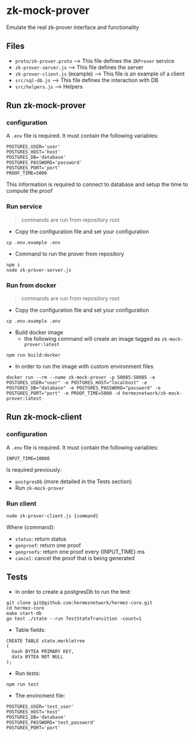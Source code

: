 # zk-mock-prover
Emulate the real zk-prover interface and functionality

## Files
- `proto/zk-prover.proto` --> This file defines the `ZKProver` service
- `zk-prover-server.js` --> This file defines the server
- `zk-prover-client.js` (example) --> This file is an example of a client
- `src/sql-db.js` --> This file defines the interaction with DB
- `src/helpers.js` --> Helpers

## Run zk-mock-prover

### configuration
A `.env` file is required. It must contain the following variables:
```
POSTGRES_USER='user'
POSTGRES_HOST='host'
POSTGRES_DB='database'
POSTGRES_PASSWORD='password'
POSTGRES_PORT='port'
PROOF_TIME=5000
```
This information is required to connect to database and setup the time to compute the proof

### Run service
> commands are run from repository root
- Copy the configuration file and set your configuration
```
cp .env.example .env
```

- Command to run the prover from repository
```
npm i
node zk-prover-server.js
```

### Run from docker
> commands are run from repository root
- Copy the configuration file and set your configuration
```
cp .env.example .env
```

- Build docker image
  - the following command will create an image tagged as `zk-mock-prover:latest`
```
npm run build:docker
```

- In order to run the image with custom environment files
```
docker run --rm --name zk-mock-prover -p 50085:50085 -e POSTGRES_USER="user" -e POSTGRES_HOST="localhost" -e POSTGRES_DB="database" -e POSTGRES_PASSWORD="password" -e POSTGRES_PORT="port" -e PROOF_TIME=5000 -d hermeznetwork/zk-mock-prover:latest
```

## Run zk-mock-client

### configuration
A `.env` file is required. It must contain the following variables:
```
INPUT_TIME=10000
```

Is required previously:
- `postgresDb` (more detailed in the Tests section)
- Run `zk-mock-prover`

### Run client

```
node zk-prover-client.js {command}
```

Where {command}:
- `status`: return status
- `genproof`: return one proof
- `genproofs`: return one proof every {INPUT_TIME} ms
- `cancel`: cancel the proof that is being generated

## Tests
- In order to create a postgresDb to run the test:
```
git clone git@github.com:hermeznetwork/hermez-core.git
cd hermez-core
make start-db
go test ./state --run TestStateTransition -count=1
```
- Table fields:
```
CREATE TABLE state.merkletree
(
  hash BYTEA PRIMARY KEY,
  data BYTEA NOT NULL
);
```
- Run tests:
```
npm run test
```
- The enviroment file:
```
POSTGRES_USER='test_user'
POSTGRES_HOST='host'
POSTGRES_DB='database'
POSTGRES_PASSWORD='test_password'
POSTGRES_PORT='port'
```